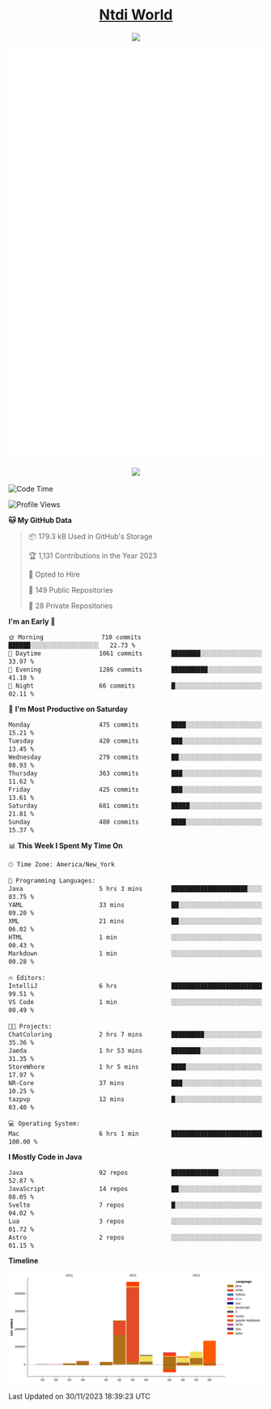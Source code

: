<h1 align="center"><a href="https://www.ntdi.world">Ntdi World</a></h1>
<p align="center">
  <a href="https://github.com/n-tdi"><img src="https://readme-typing-svg.herokuapp.com?lines=FullStack+Developer;Web+Developer;Open-Source+Enthusiast;Java+Developer;Spigot-API%20Developer;&center=true&width=500&height=50"></a>
</p>

<div align="center">
  <img src="/github-metrics.svg"></img>
  
  <img src="https://komarev.com/ghpvc/?username=n-tdi&color=green"></img>
</div>

<!-- May use later.. idk -->
<!-- <a href="http://www.github.com/n-tdi"><img src="https://github-readme-stats.vercel.app/api?username=n-tdi&show_icons=true&hide=&count_private=true&title_color=0891b2&text_color=ffffff&icon_color=0891b2&bg_color=1c1917&hide_border=true&show_icons=true" alt="n-tdi's GitHub stats" /></a> -->

<!--START_SECTION:waka-->
![Code Time](http://img.shields.io/badge/Code%20Time-304%20hrs%2058%20mins-blue)

![Profile Views](http://img.shields.io/badge/Profile%20Views-13-blue)

**🐱 My GitHub Data** 

> 📦 179.3 kB Used in GitHub's Storage 
 > 
> 🏆 1,131 Contributions in the Year 2023
 > 
> 💼 Opted to Hire
 > 
> 📜 149 Public Repositories 
 > 
> 🔑 28 Private Repositories 
 > 
**I'm an Early 🐤** 

```text
🌞 Morning                710 commits         ██████░░░░░░░░░░░░░░░░░░░   22.73 % 
🌆 Daytime                1061 commits        ████████░░░░░░░░░░░░░░░░░   33.97 % 
🌃 Evening                1286 commits        ██████████░░░░░░░░░░░░░░░   41.18 % 
🌙 Night                  66 commits          █░░░░░░░░░░░░░░░░░░░░░░░░   02.11 % 
```
📅 **I'm Most Productive on Saturday** 

```text
Monday                   475 commits         ████░░░░░░░░░░░░░░░░░░░░░   15.21 % 
Tuesday                  420 commits         ███░░░░░░░░░░░░░░░░░░░░░░   13.45 % 
Wednesday                279 commits         ██░░░░░░░░░░░░░░░░░░░░░░░   08.93 % 
Thursday                 363 commits         ███░░░░░░░░░░░░░░░░░░░░░░   11.62 % 
Friday                   425 commits         ███░░░░░░░░░░░░░░░░░░░░░░   13.61 % 
Saturday                 681 commits         █████░░░░░░░░░░░░░░░░░░░░   21.81 % 
Sunday                   480 commits         ████░░░░░░░░░░░░░░░░░░░░░   15.37 % 
```


📊 **This Week I Spent My Time On** 

```text
🕑︎ Time Zone: America/New_York

💬 Programming Languages: 
Java                     5 hrs 3 mins        █████████████████████░░░░   83.75 % 
YAML                     33 mins             ██░░░░░░░░░░░░░░░░░░░░░░░   09.20 % 
XML                      21 mins             ██░░░░░░░░░░░░░░░░░░░░░░░   06.02 % 
HTML                     1 min               ░░░░░░░░░░░░░░░░░░░░░░░░░   00.43 % 
Markdown                 1 min               ░░░░░░░░░░░░░░░░░░░░░░░░░   00.28 % 

🔥 Editors: 
IntelliJ                 6 hrs               █████████████████████████   99.51 % 
VS Code                  1 min               ░░░░░░░░░░░░░░░░░░░░░░░░░   00.49 % 

🐱‍💻 Projects: 
ChatColoring             2 hrs 7 mins        █████████░░░░░░░░░░░░░░░░   35.36 % 
Jaeda                    1 hr 53 mins        ████████░░░░░░░░░░░░░░░░░   31.35 % 
StoreWhore               1 hr 5 mins         ████░░░░░░░░░░░░░░░░░░░░░   17.97 % 
NR-Core                  37 mins             ███░░░░░░░░░░░░░░░░░░░░░░   10.25 % 
tazpvp                   12 mins             █░░░░░░░░░░░░░░░░░░░░░░░░   03.40 % 

💻 Operating System: 
Mac                      6 hrs 1 min         █████████████████████████   100.00 % 
```

**I Mostly Code in Java** 

```text
Java                     92 repos            █████████████░░░░░░░░░░░░   52.87 % 
JavaScript               14 repos            ██░░░░░░░░░░░░░░░░░░░░░░░   08.05 % 
Svelte                   7 repos             █░░░░░░░░░░░░░░░░░░░░░░░░   04.02 % 
Lua                      3 repos             ░░░░░░░░░░░░░░░░░░░░░░░░░   01.72 % 
Astro                    2 repos             ░░░░░░░░░░░░░░░░░░░░░░░░░   01.15 % 
```



**Timeline**

![Lines of Code chart](https://raw.githubusercontent.com/n-tdi/n-tdi/main/assets/bar_graph.png)


 Last Updated on 30/11/2023 18:39:23 UTC
<!--END_SECTION:waka-->
